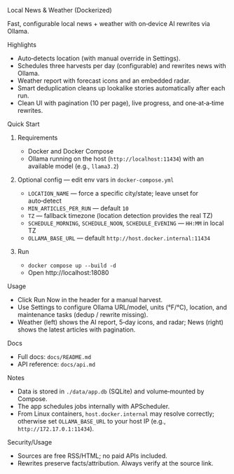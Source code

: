 Local News & Weather (Dockerized)

Fast, configurable local news + weather with on‑device AI rewrites via Ollama.

Highlights
- Auto‑detects location (with manual override in Settings).
- Schedules three harvests per day (configurable) and rewrites news with Ollama.
- Weather report with forecast icons and an embedded radar.
- Smart deduplication cleans up lookalike stories automatically after each run.
- Clean UI with pagination (10 per page), live progress, and one‑at‑a‑time rewrites.

Quick Start
1) Requirements
   - Docker and Docker Compose
   - Ollama running on the host (`http://localhost:11434`) with an available model (e.g., `llama3.2`)

2) Optional config — edit env vars in `docker-compose.yml`
   - `LOCATION_NAME` — force a specific city/state; leave unset for auto‑detect
   - `MIN_ARTICLES_PER_RUN` — default `10`
   - `TZ` — fallback timezone (location detection provides the real TZ)
   - `SCHEDULE_MORNING`, `SCHEDULE_NOON`, `SCHEDULE_EVENING` — `HH:MM` in local TZ
   - `OLLAMA_BASE_URL` — default `http://host.docker.internal:11434`

3) Run
   - `docker compose up --build -d`
   - Open http://localhost:18080

Usage
- Click Run Now in the header for a manual harvest.
- Use Settings to configure Ollama URL/model, units (°F/°C), location, and maintenance tasks (dedup / rewrite missing).
- Weather (left) shows the AI report, 5‑day icons, and radar; News (right) shows the latest articles with pagination.

Docs
- Full docs: `docs/README.md`
- API reference: `docs/api.md`

Notes
- Data is stored in `./data/app.db` (SQLite) and volume‑mounted by Compose.
- The app schedules jobs internally with APScheduler.
- From Linux containers, `host.docker.internal` may resolve correctly; otherwise set `OLLAMA_BASE_URL` to your host IP (e.g., `http://172.17.0.1:11434`).

Security/Usage
- Sources are free RSS/HTML; no paid APIs included.
- Rewrites preserve facts/attribution. Always verify at the source link.

